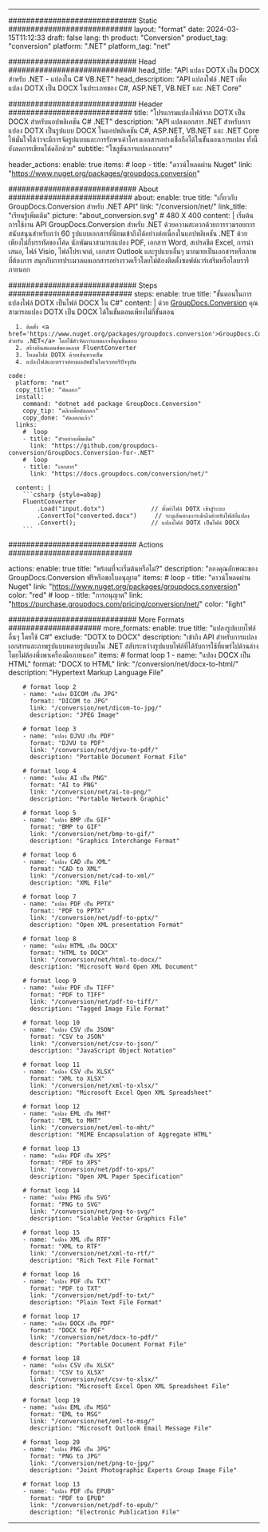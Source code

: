  
---
############################# Static ############################
layout: "format"
date: 2024-03-15T11:12:33
draft: false
lang: th
product: "Conversion"
product_tag: "conversion"
platform: ".NET"
platform_tag: "net"

############################# Head #############################
head_title: "API แปลง DOTX เป็น DOCX สำหรับ .NET - แปลงใน C# VB.NET"
head_description: "API แปลงไฟล์ .NET เพื่อแปลง DOTX เป็น DOCX ในประเภทของ C#, ASP.NET, VB.NET และ .NET Core"

############################# Header ############################
title: "โปรแกรมแปลงไฟล์จาก DOTX เป็น DOCX สำหรับแอปพลิเคชัน C# .NET" 
description: "API แปลงเอกสาร .NET สำหรับการแปลง DOTX เป็นรูปแบบ DOCX ในแอปพลิเคชัน C#, ASP.NET, VB.NET และ .NET Core ให้มั่นใจได้ว่าจะมีการจัดรูปแบบและการรักษาเค้าโครงเอกสารอย่างเชื่อถือได้ในขั้นตอนการแปลง ทั้งนี้ยังลดการเขียนโค้ดอีกด้วย" 
subtitle: "โซลูชันการแปลงเอกสาร" 

header_actions:
  enable: true
  items:
    #  loop
    - title: "ดาวน์โหลดผ่าน Nuget"
      link: "https://www.nuget.org/packages/groupdocs.conversion"


############################# About ############################
about:
    enable: true
    title: "เกี่ยวกับ GroupDocs.Conversion สำหรับ .NET API"
    link: "/conversion/net/"
    link_title: "เรียนรู้เพิ่มเติม"
    picture: "about_conversion.svg" # 480 X 400
    content: |
      เริ่มต้นการใช้งาน API GroupDocs.Conversion สำหรับ .NET ด้วยความสะดวกด้วยการรวมรอยการสนับสนุนสำหรับกว่า 60 รูปแบบเอกสารที่นิยมเข้าถึงได้อย่างต่อเนื่องในแอปพลิเคชัน .NET ด้วยเพียงไม่กี่บรรทัดของโค้ด นักพัฒนาสามารถแปลง PDF, เอกสาร Word, สเปรดชีต Excel, การนำเสนอ, ไฟล์ Visio, ไฟล์โปรเจกต์, เอกสาร Outlook และรูปแบบอื่นๆ มากมายเป็นเอกสารหรือภาพที่ต้องการ สนุกกับการประมวลผลเอกสารอย่างรวดเร็วโดยไม่ต้องติดตั้งซอฟต์แวร์เสริมหรือไลบรารีภายนอก


############################# Steps ############################
steps:
    enable: true
    title: "ขั้นตอนในการแปลงไฟล์ DOTX เป็นไฟล์ DOCX ใน C#" 
    content: |
      ด้วย <a href='https://products.groupdocs.com/conversion/net/'>GroupDocs.Conversion</a> คุณสามารถแปลง DOTX เป็น DOCX ได้ในขั้นตอนเพียงไม่กี่ขั้นตอน
      
      1. ติดตั้ง <a href='https://www.nuget.org/packages/groupdocs.conversion'>GroupDocs.Conversion สำหรับ .NET</a> โดยใช้ตัวจัดการแพคเกจที่คุณชื่นชอบ 
      2. สร้างอินสแตนซ์ของคลาส FluentConverter  
      3. โหลดไฟล์ DOTX ด้วยเส้นทางเต็ม 
      4. แปลงไฟล์และตรวจสอบผลลัพธ์ในไดเรกทอรีปัจจุบัน 
   
    code:
      platform: "net"
      copy_title: "คัดลอก"
      install:
        command: "dotnet add package GroupDocs.Conversion"
        copy_tip: "คลิกเพื่อคัดลอก"
        copy_done: "คัดลอกแล้ว"
      links:
        #  loop
        - title: "ตัวอย่างเพิ่มเติม"
          link: "https://github.com/groupdocs-conversion/GroupDocs.Conversion-for-.NET"
        #  loop
        - title: "เอกสาร"
          link: "https://docs.groupdocs.com/conversion/net/"
          
      content: |
        ```csharp {style=abap}
        FluentConverter
            .Load("input.dotx")             // ตั้งค่าไฟล์ DOTX เข้าสู่ระบบ
            .ConvertTo("converted.docx")     // ระบุเส้นทางการเข้าถึงสำหรับไฟล์ที่แปลง
            .Convert();                     // แปลงไฟล์ DOTX เป็นไฟล์ DOCX        
        ```            

############################# Actions ############################

actions:
  enable: true
  title: "พร้อมที่จะเริ่มต้นหรือไม่?"
  description: "ลองคุณลักษณะของ GroupDocs.Conversion ฟรีหรือขอใบอนุญาต"
  items:
    #  loop
    - title: "ดาวน์โหลดผ่าน Nuget"
      link: "https://www.nuget.org/packages/groupdocs.conversion"
      color: "red"
        #  loop
    - title: "การอนุญาต"
      link: "https://purchase.groupdocs.com/pricing/conversion/net/"
      color: "light"


############################# More Formats #####################
more_formats:
    enable: true
    title: "แปลงรูปแบบไฟล์อื่นๆ โดยใช้ C#"
    exclude: "DOTX to DOCX"
    description: "เข้าถึง API สำหรับการแปลงเอกสารและภาพรูปแบบหลายรูปแบบใน .NET สลับระหว่างรูปแบบไฟล์ที่ได้รับการใช้ที่แพร่ไปด้านล่างโดยไม่ต้องพึ่งพาเครื่องมือภายนอก"
    items: 
        # format loop 1
        - name: "แปลง DOCX เป็น HTML"
          format: "DOCX to HTML"
          link: "/conversion/net/docx-to-html/"
          description: "Hypertext Markup Language File" 

        # format loop 2
        - name: "แปลง DICOM เป็น JPG" 
          format: "DICOM to JPG"
          link: "/conversion/net/dicom-to-jpg/"
          description: "JPEG Image" 

        # format loop 3
        - name: "แปลง DJVU เป็น PDF"
          format: "DJVU to PDF"
          link: "/conversion/net/djvu-to-pdf/"
          description: "Portable Document Format File" 

        # format loop 4
        - name: "แปลง AI เป็น PNG"
          format: "AI to PNG"
          link: "/conversion/net/ai-to-png/"
          description: "Portable Network Graphic" 

        # format loop 5
        - name: "แปลง BMP เป็น GIF"
          format: "BMP to GIF"
          link: "/conversion/net/bmp-to-gif/"
          description: "Graphics Interchange Format"

        # format loop 6
        - name: "แปลง CAD เป็น XML"
          format: "CAD to XML"
          link: "/conversion/net/cad-to-xml/"
          description: "XML File"

        # format loop 7
        - name: "แปลง PDF เป็น PPTX"
          format: "PDF to PPTX"
          link: "/conversion/net/pdf-to-pptx/"
          description: "Open XML presentation Format"

        # format loop 8
        - name: "แปลง HTML เป็น DOCX"
          format: "HTML to DOCX"
          link: "/conversion/net/html-to-docx/"
          description: "Microsoft Word Open XML Document"

        # format loop 9
        - name: "แปลง PDF เป็น TIFF"
          format: "PDF to TIFF"
          link: "/conversion/net/pdf-to-tiff/"
          description: "Tagged Image File Format" 

        # format loop 10
        - name: "แปลง CSV เป็น JSON" 
          format: "CSV to JSON"
          link: "/conversion/net/csv-to-json/"
          description: "JavaScript Object Notation" 

        # format loop 11
        - name: "แปลง CSV เป็น XLSX" 
          format: "XML to XLSX"
          link: "/conversion/net/xml-to-xlsx/"
          description: "Microsoft Excel Open XML Spreadsheet"  
          
        # format loop 12
        - name: "แปลง EML เป็น MHT"
          format: "EML to MHT"
          link: "/conversion/net/eml-to-mht/"
          description: "MIME Encapsulation of Aggregate HTML"  
              
        # format loop 13
        - name: "แปลง PDF เป็น XPS"
          format: "PDF to XPS"
          link: "/conversion/net/pdf-to-xps/"
          description: "Open XML Paper Specification" 
          
        # format loop 14
        - name: "แปลง PNG เป็น SVG"
          format: "PNG to SVG"
          link: "/conversion/net/png-to-svg/"
          description: "Scalable Vector Graphics File" 
          
        # format loop 15
        - name: "แปลง XML เป็น RTF"
          format: "XML to RTF"
          link: "/conversion/net/xml-to-rtf/"
          description: "Rich Text File Format"
          
        # format loop 16
        - name: "แปลง PDF เป็น TXT"
          format: "PDF to TXT"
          link: "/conversion/net/pdf-to-txt/"
          description: "Plain Text File Format"              
        
        # format loop 17
        - name: "แปลง DOCX เป็น PDF"
          format: "DOCX to PDF"
          link: "/conversion/net/docx-to-pdf/"
          description: "Portable Document Format File"
 
        # format loop 18
        - name: "แปลง CSV เป็น XLSX"
          format: "CSV to XLSX"
          link: "/conversion/net/csv-to-xlsx/"
          description: "Microsoft Excel Open XML Spreadsheet File"
 
        # format loop 19
        - name: "แปลง EML เป็น MSG"
          format: "EML to MSG"
          link: "/conversion/net/eml-to-msg/"
          description: "Microsoft Outlook Email Message File"

        # format loop 20
        - name: "แปลง PNG เป็น JPG"
          format: "PNG to JPG"
          link: "/conversion/net/png-to-jpg/"
          description: "Joint Photographic Experts Group Image File"

        # format loop 13
        - name: "แปลง PDF เป็น EPUB"
          format: "PDF to EPUB"
          link: "/conversion/net/pdf-to-epub/"
          description: "Electronic Publication File"

---

